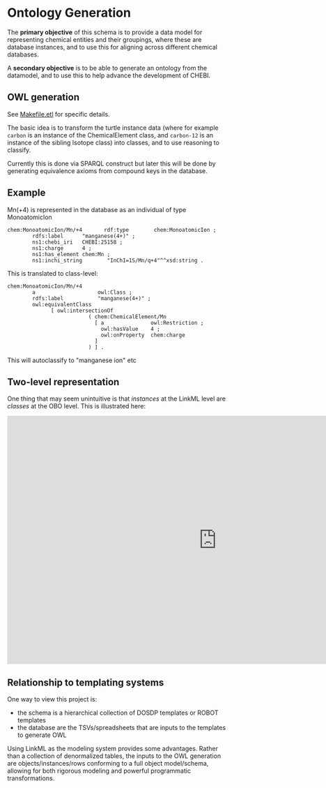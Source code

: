 # Ontology Generation

The **primary objective** of this schema is to provide a data model for
representing chemical entities and their groupings, where these are
database instances, and to use this for aligning across different
chemical databases.

A **secondary objective** is to be able to generate an ontology from the
datamodel, and to use this to help advance the development of CHEBI.


## OWL generation

See
[Makefile.etl](https://github.com/cmungall/chem-schema/tree/master/Makefile.etl)
for specific details.

The basic idea is to transform the turtle instance data (where for
example `carbon` is an instance of the ChemicalElement class, and
`carbon-12` is an instance of the sibling Isotope class) into classes,
and to use reasoning to classify.

Currently this is done via SPARQL construct but later this will be
done by generating equivalence axioms from compound keys in the
database.

## Example

Mn(+4) is represented in the database as an individual of type MonoatomicIon

```turtle
chem:MonoatomicIon/Mn/+4       rdf:type        chem:MonoatomicIon ;
        rdfs:label      "manganese(4+)" ;
        ns1:chebi_iri   CHEBI:25158 ;
        ns1:charge      4 ;
        ns1:has_element chem:Mn ;
        ns1:inchi_string        "InChI=1S/Mn/q+4"^^xsd:string .
```

This is translated to class-level:

```turtle
chem:MonoatomicIon/Mn/+4
        a                    owl:Class ;
        rdfs:label           "manganese(4+)" ;
        owl:equivalentClass
              [ owl:intersectionOf
                          ( chem:ChemicalElement/Mn
                            [ a               owl:Restriction ;
                              owl:hasValue    4 ;
                              owl:onProperty  chem:charge
                            ]
                          ) ] .
```

This will autoclassify to "manganese ion" etc

## Two-level representation

One thing that may seem unintuitive is that *instances* at the LinkML level are *classes* at the OBO level. This is illustrated here:

<iframe src="https://docs.google.com/presentation/d/e/2PACX-1vTtQv4MLicg0nW1ehl7v9-ga3OCDB8Cr4Pf7M8B-YkvEoaUypuOYRSqqDCavADIr28KlZ6TwatcqQV_/embed?start=false&loop=false&delayms=3000" frameborder="0" width="960" height="569" allowfullscreen="true" mozallowfullscreen="true" webkitallowfullscreen="true"></iframe>

## Relationship to templating systems

One way to view this project is:

 - the schema is a hierarchical collection of DOSDP templates or ROBOT templates
 - the database are the TSVs/spreadsheets that are inputs to the templates to generate OWL

Using LinkML as the modeling system provides some advantages. Rather
than a collection of denormalized tables, the inputs to the OWL
generation are objects/instances/rows conforming to a full object
model/schema, allowing for both rigorous modeling and powerful programmatic transformations.
